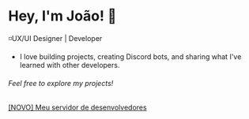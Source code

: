# Hey, I'm João! 👋
◽UX/UI Designer | Developer<br>
- I love building projects, creating Discord bots, and sharing what I've learned with other developers.
###### Feel free to explore my projects!

<a href="https://discord.gg/Z2xf6ARWDh">[NOVO] Meu servidor de desenvolvedores</a>

